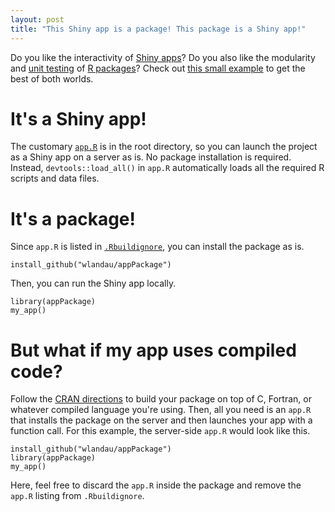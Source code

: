 ```yaml
---
layout: post
title: "This Shiny app is a package! This package is a Shiny app!"
---
```


Do you like the interactivity of <a href="http://shiny.rstudio.com/">Shiny apps</a>? Do you also like the modularity and <a href="http://r-pkgs.had.co.nz/tests.html">unit testing</a> of <a href="http://r-pkgs.had.co.nz/">R packages</a>? Check out <a href="https://github.com/wlandau/appPackage">this small example</a> to get the best of both worlds.

# It's a Shiny app!

The customary <a href="http://shiny.rstudio.com/articles/single-file.html"><code>app.R</code></a> is in the root directory, so you can launch the project as a Shiny app on a server as is. No package installation is required. Instead, <code>devtools::load_all()</code> in <code>app.R</code> automatically loads all the required R scripts and data files.

# It's a package!

Since <code>app.R</code> is listed in <a href="http://r-pkgs.had.co.nz/package.html"><code>.Rbuildignore</code></a>, you can install the package as is.

<pre><code>install_github("wlandau/appPackage")
</code></pre>

Then, you can run the Shiny app locally.

<pre><code>library(appPackage)
my_app()
</code></pre>

# But what if my app uses compiled code?

Follow the <a href="https://cran.r-project.org/doc/manuals/r-release/R-exts.html#System-and-foreign-language-interfaces">CRAN directions</a> to build your package on top of C, Fortran, or whatever compiled language you're using. Then, all you need is an `app.R` that installs the package on the server and then launches your app with a function call. For this example, the server-side `app.R` would look like this.

<pre><code>install_github("wlandau/appPackage")
library(appPackage)
my_app()
</code></pre>

Here, feel free to discard the <code>app.R</code> inside the package and remove the <code>app.R</code> listing from <code>.Rbuildignore</code>.
